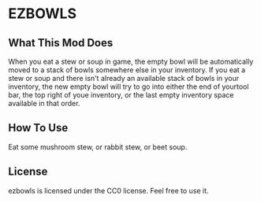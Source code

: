 # EZBOWLS

## What This Mod Does

When you eat a stew or soup in game, the empty bowl will be automatically moved to a stack of bowls somewhere else in your inventory.
If you eat a stew or soup and there isn't already an available stack of bowls in your inventory, the new empty bowl will try to go into 
either the end of yourtool bar, the top right of youe inventory, or the last empty inventory space available in that order.

## How To Use

Eat some mushroom stew, or rabbit stew, or beet soup.

## License

ezbowls is licensed under the CC0 license. Feel free to use it.
